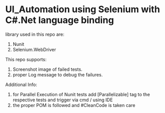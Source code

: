 # UI_Automation using Selenium with C#.Net language binding

library used in this repo are:

1. Nunit
2. Selenium.WebDriver

This repo supports:

1. Screenshot image of failed tests.
2. proper Log message to debug the failures.

Additional Info: 

1. for Parallel Execution of Nunit tests add [Parallelizable] tag to the respective tests and trigger via cmd / using IDE
2. the proper POM is followed and #CleanCode is taken care